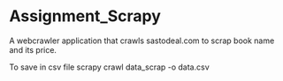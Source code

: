 # Assignment_Scrapy
A webcrawler application that crawls sastodeal.com to scrap book name and its price. 

To save in csv file
scrapy crawl data_scrap -o data.csv
